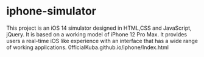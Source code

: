 # iphone-simulator
This project is an iOS 14 simulator designed in HTML,CSS and JavaScript, jQuery. It is based on a working model of iPhone 12 Pro Max. It provides users a real-time iOS like experience with an interface that has a wide range of working applications.
0fficialKuba.github.io/iphone/Index.html
